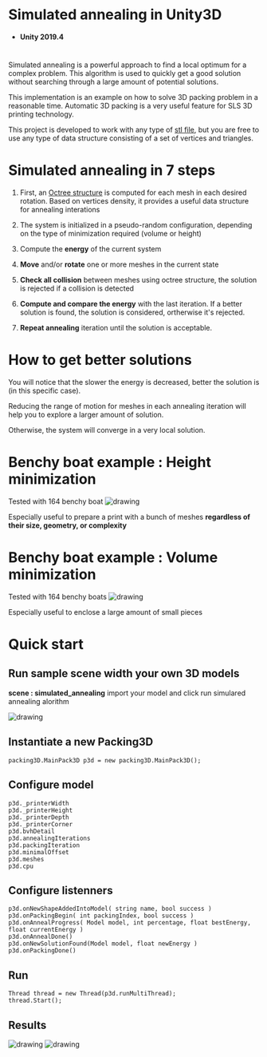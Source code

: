 # Simulated annealing in Unity3D 
- **Unity 2019.4**

#

Simulated annealing is a powerful approach to find a local optimum for a complex problem. This algorithm is used to quickly get a good solution without searching through a large amount of potential solutions.

This implementation is an example on how to solve 3D  packing problem in a reasonable time. Automatic 3D packing is a very useful feature for SLS 3D printing technology.

This project is developed to work with any type of [stl file](https://github.com/QuantumConcepts/STLdotNET), but you are free to use any type of data structure consisting of a set of vertices and triangles.

# Simulated annealing in 7 steps


1. First, an [Octree structure](https://fr.wikipedia.org/wiki/Octree) is computed for each mesh in each desired rotation. Based on vertices density, it provides a useful data structure for annealing interations

2. The system is initialized in a pseudo-random configuration, depending on the type of minimization required (volume or height)

3. Compute the **energy** of the current system

4. **Move** and/or **rotate** one or more meshes in the current state

5. **Check all collision** between meshes using octree structure, the solution is rejected if a collision is detected

6. **Compute and compare the energy** with the last iteration. If a better solution is found, the solution is considered, ortherwise it's rejected.

7. **Repeat annealing** iteration until the solution is acceptable. 

# How to get better solutions

You will notice that the slower the energy is decreased, better the solution is (in this specific case).

Reducing the range of motion for meshes in each annealing iteration will help you to explore a larger amount of solution.

Otherwise, the system will converge in a very local solution.


# Benchy boat example : Height minimization

Tested with 164 benchy boat
![drawing](https://i.imgur.com/NN9nz2Y.png)

Especially useful to prepare a print with a bunch of meshes **regardless of their size, geometry, or complexity**

# Benchy boat example : Volume minimization

Tested with 164 benchy boats
![drawing](https://i.imgur.com/CLno3bJ.png)

Especially useful to enclose a large amount of small pieces

# Quick start

## Run sample scene width your own 3D models

**scene : simulated_annealing** import your model and click run simulared annealing alorithm

![drawing](https://i.imgur.com/8zV0U4Y.png)


## Instantiate a new Packing3D

    packing3D.MainPack3D p3d = new packing3D.MainPack3D();


## Configure model
    p3d._printerWidth 
    p3d._printerHeight
    p3d._printerDepth 
    p3d._printerCorner
    p3d.bvhDetail
    p3d.annealingIterations
    p3d.packingIteration
    p3d.minimalOffset
    p3d.meshes
    p3d.cpu

## Configure listenners

    p3d.onNewShapeAddedIntoModel( string name, bool success )
    p3d.onPackingBegin( int packingIndex, bool success )
    p3d.onAnnealProgress( Model model, int percentage, float bestEnergy, float currentEnergy )
    p3d.onAnnealDone()
    p3d.onNewSolutionFound(Model model, float newEnergy )
    p3d.onPackingDone()


## Run 
        
    Thread thread = new Thread(p3d.runMultiThread);
    thread.Start();  




## Results
![drawing](https://i.imgur.com/EaFw6rJ.png)
![drawing](https://i.imgur.com/pMvKFE5.png)


